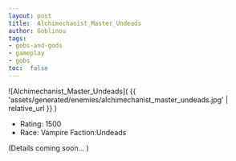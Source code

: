 ```yaml
---
layout: post
title:  Alchimechanist_Master_Undeads
author: Goblinou
tags:
- gobs-and-gods
- gameplay
- gobs
toc:  false
---
```


![Alchimechanist_Master_Undeads]( {{ 'assets/generated/enemies/alchimechanist_master_undeads.jpg' | relative_url }} )
- Rating: 1500
- Race: Vampire  Faction:Undeads

(Details coming soon... )